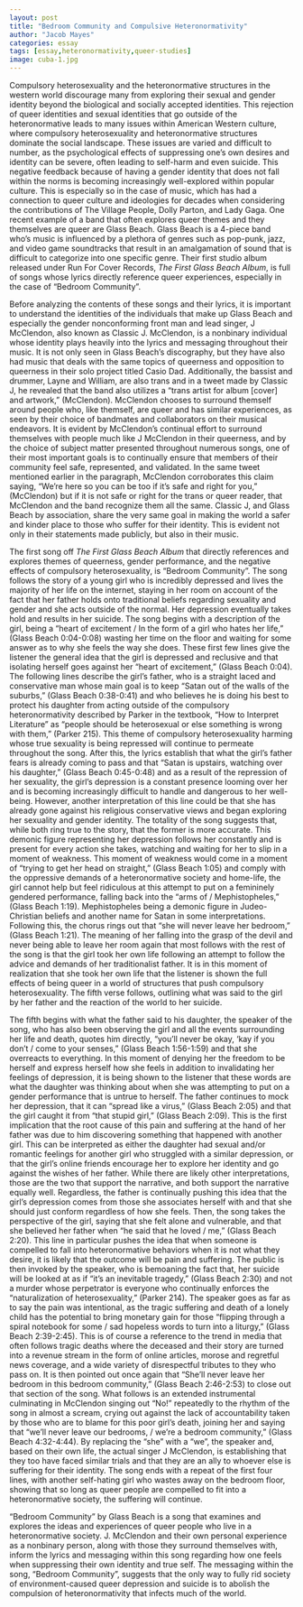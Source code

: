 ```yaml
---
layout: post
title: "Bedroom Community and Compulsive Heteronormativity"
author: "Jacob Mayes"
categories: essay
tags: [essay,heteronormativity,queer-studies]
image: cuba-1.jpg
---
```


Compulsory heterosexuality and the heteronormative structures in the western world discourage many from exploring their sexual and gender identity beyond the biological and socially accepted identities. This rejection of queer identities and sexual identities that go outside of the heteronormative leads to many issues within American Western culture, where compulsory heterosexuality and heteronormative structures dominate the social landscape. These issues are varied and difficult to number, as the psychological effects of suppressing one’s own desires and identity can be severe, often leading to self-harm and even suicide. This negative feedback because of having a gender identity that does not fall within the norms is becoming increasingly well-explored within popular culture. This is especially so in the case of music, which has had a connection to queer culture and ideologies for decades when considering the contributions of The Village People, Dolly Parton, and Lady Gaga. One recent example of a band that often explores queer themes and they themselves are queer are Glass Beach. Glass Beach is a 4-piece band who’s music is influenced by a plethora of genres such as pop-punk, jazz, and video game soundtracks that result in an amalgamation of sound that is difficult to categorize into one specific genre. Their first studio album released under Run For Cover Records, <i>The First Glass Beach Album</i>, is full of songs whose lyrics directly reference queer experiences, especially in the case of “Bedroom Community”.

Before analyzing the contents of these songs and their lyrics, it is important to understand the identities of the individuals that make up Glass Beach and especially the gender nonconforming front man and lead singer, J McClendon, also known as Classic J. McClendon, is a nonbinary individual whose identity plays heavily into the lyrics and messaging throughout their music. It is not only seen in Glass Beach’s discography, but they have also had music that deals with the same topics of queerness and opposition to queerness in their solo project titled Casio Dad. Additionally, the bassist and drummer, Layne and William, are also trans and in a tweet made by Classic J, he revealed that the band also utilizes a “trans artist for album [cover] and artwork,” (McClendon). McClendon chooses to surround themself around people who, like themself, are queer and has similar experiences, as seen by their choice of bandmates and collaborators on their musical endeavors. It is evident by McClendon’s continual effort to surround themselves with people much like J McClendon in their queerness, and by the choice of subject matter presented throughout numerous songs, one of their most important goals is to continually ensure that members of their community feel safe, represented, and validated. In the same tweet mentioned earlier in the paragraph, McClendon corroborates this claim saying, “We’re here so you can be too if it’s safe and right for you,” (McClendon) but if it is not safe or right for the trans or queer reader, that McClendon and the band recognize them all the same. Classic J, and Glass Beach by association, share the very same goal in making the world a safer and kinder place to those who suffer for their identity. This is evident not only in their statements made publicly, but also in their music.
	
The first song off <i>The First Glass Beach Album</i> that directly references and explores themes of queerness, gender performance, and the negative effects of compulsory heterosexuality, is “Bedroom Community”. The song follows the story of a young girl who is incredibly depressed and lives the majority of her life on the internet, staying in her room on account of the fact that her father holds onto traditional beliefs regarding sexuality and gender and she acts outside of the normal. Her depression eventually takes hold and results in her suicide. The song begins with a description of the girl, being a “heart of excitement / In the form of a girl who hates her life,” (Glass Beach 0:04-0:08) wasting her time on the floor and waiting for some answer as to why she feels the way she does. These first few lines give the listener the general idea that the girl is depressed and reclusive and that isolating herself goes against her “heart of excitement,” (Glass Beach 0:04). The following lines describe the girl’s father, who is a straight laced and conservative man whose main goal is to keep “Satan out of the walls of the suburbs,” (Glass Beach 0:38-0:41) and who believes he is doing his best to protect his daughter from acting outside of the compulsory heteronormativity described by Parker in the textbook, “How to Interpret Literature” as “people should be heterosexual or else something is wrong with them,” (Parker 215). This theme of compulsory heterosexuality harming whose true sexuality is being repressed will continue to permeate throughout the song. After this, the lyrics establish that what the girl’s father fears is already coming to pass and that “Satan is upstairs, watching over his daughter,” (Glass Beach 0:45-0:48) and as a result of the repression of her sexuality, the girl’s depression is a constant presence looming over her and is becoming increasingly difficult to handle and dangerous to her well-being. However, another interpretation of this line could be that she has already gone against his religious conservative views and began exploring her sexuality and gender identity. The totality of the song suggests that, while both ring true to the story, that the former is more accurate. This demonic figure representing her depression follows her constantly and is present for every action she takes, watching and waiting for her to slip in a moment of weakness. This moment of weakness would come in a moment of “trying to get her head on straight,” (Glass Beach 1:05) and comply with the oppressive demands of a heteronormative society and home-life, the girl cannot help but feel ridiculous at this attempt to put on a femininely gendered performance, falling back into the “arms of / Mephistopheles,” (Glass Beach 1:19). Mephistopheles being a demonic figure in Judeo-Christian beliefs and another name for Satan in some interpretations. Following this, the chorus rings out that “she will never leave her bedroom,” (Glass Beach 1:21). The meaning of her falling into the grasp of the devil and never being able to leave her room again that most follows with the rest of the song is that the girl took her own life following an attempt to follow the advice and demands of her traditionalist father. It is in this moment of realization that she took her own life that the listener is shown the full effects of being queer in a world of structures that push compulsory heterosexuality. The fifth verse follows, outlining what was said to the girl by her father and the reaction of the world to her suicide. 
	
The fifth begins with what the father said to his daughter, the speaker of the song, who has also been observing the girl and all the events surrounding her life and death, quotes him directly, “you’ll never be okay, ‘kay if you don’t / come to your senses,” (Glass Beach 1:56-1:59) and that she overreacts to everything. In this moment of denying her the freedom to be herself and express herself how she feels in addition to invalidating her feelings of depression, it is being shown to the listener that these words are what the daughter was thinking about when she was attempting to put on a gender performance that is untrue to herself. The father continues to mock her depression, that it can “spread like a virus,” (Glass Beach 2:05) and that the girl caught it from “that stupid girl,” (Glass Beach 2:09). This is the first implication that the root cause of this pain and suffering at the hand of her father was due to him discovering something that happened with another girl. This can be interpreted as either the daughter had sexual and/or romantic feelings for another girl who struggled with a similar depression, or that the girl’s online friends encourage her to explore her identity and go against the wishes of her father. While there are likely other interpretations, those are the two that support the narrative, and both support the narrative equally well. Regardless, the father is continually pushing this idea that the girl’s depression comes from those she associates herself with and that she should just conform regardless of how she feels. Then, the song takes the perspective of the girl, saying that she felt alone and vulnerable, and that she believed her father when “he said that he loved / me,” (Glass Beach 2:20). This line in particular pushes the idea that when someone is compelled to fall into heteronormative behaviors when it is not what they desire, it is likely that the outcome will be pain and suffering. The public is then invoked by the speaker, who is bemoaning the fact that, her suicide will be looked at as if “it’s an inevitable tragedy,” (Glass Beach 2:30) and not a murder whose perpetrator is everyone who continually enforces the “naturalization of heterosexuality,” (Parker 214). The speaker goes as far as to say the pain was intentional, as the tragic suffering and death of a lonely child has the potential to bring monetary gain for those “flipping through a spiral notebook for some / sad hopeless words to turn into a liturgy,” (Glass Beach 2:39-2:45). This is of course a reference to the trend in media that often follows tragic deaths where the deceased and their story are turned into a revenue stream in the form of online articles, morose and regretful news coverage, and a wide variety of disrespectful tributes to they who pass on. It is then pointed out once again that “She’ll never leave her bedroom in this bedroom community,” (Glass Beach 2:46-2:53) to close out that section of the song. What follows is an extended instrumental culminating in McClendon singing out “No!” repeatedly to the rhythm of the song in almost a scream, crying out against the lack of accountability taken by those who are to blame for this poor girl’s death, joining her and saying that “we’ll never leave our bedrooms, / we’re a bedroom community,” (Glass Beach 4:32-4:44). By replacing the “she” with a “we”, the speaker and, based on their own life, the actual singer J McClendon, is establishing that they too have faced similar trials and that they are an ally to whoever else is suffering for their identity. The song ends with a repeat of the first four lines, with another self-hating girl who wastes away on the bedroom floor, showing that so long as queer people are compelled to fit into a heteronormative society, the suffering will continue. 

“Bedroom Community” by Glass Beach is a song that examines and explores the ideas and experiences of queer people who live in a heteronormative society. J. McClendon and their own personal experience as a nonbinary person, along with those they surround themselves with, inform the lyrics and messaging within this song regarding how one feels when suppressing their own identity and true self. The messaging within the song, “Bedroom Community”, suggests that the only way to fully rid society of environment-caused queer depression and suicide is to abolish the compulsion of heteronormativity that infects much of the world.


